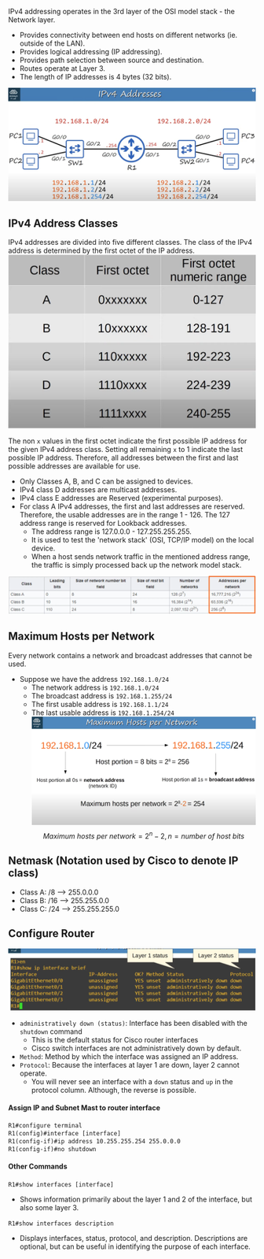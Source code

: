 IPv4 addressing operates in the 3rd layer of the OSI model stack - the Network layer.
* Provides connectivity between end hosts on different networks (ie. outside of the LAN).
* Provides logical addressing (IP addressing).
* Provides path selection between source and destination.
* Routes operate at Layer 3.
* The length of IP addresses is 4 bytes (32 bits).

![sample network with IPv4 addresses](./img/ipv4-addresses.png)

## IPv4 Address Classes
IPv4 addresses are divided into five different classes. The class of the IPv4 address is determined by the first octet of the IP address.
![IPv4 address classes](./img/ipv4-address-classes.png)

The non `x` values in the first octet indicate the first possible IP address for the given IPv4 address class. Setting all remaining `x` to 1 indicate the last possible IP address. Therefore, all addresses between the first and last possible addresses are available for use.

* Only Classes A, B, and C can be assigned to devices.
* IPv4 class D addresses are multicast addresses.
* IPv4 class E addresses are Reserved (experimental purposes).
* For class A IPv4 addresses,  the first and last addresses are reserved. Therefore, the usable addresses are in the range 1 - 126. The 127 address range is reserved for Lookback addresses.
	* The address range is 127.0.0.0 - 127.255.255.255.
	* It is used to test the 'network stack' (OSI, TCP/IP model) on the local device.
	* When a host sends network traffic in the mentioned address range, the traffic is simply processed back up the network model stack.

![IPv4 address classes details](./img/ipv4-address-classes-details.png)

## Maximum Hosts per Network
Every network contains a network and broadcast addresses that cannot be used.
* Suppose we have the address `192.168.1.0/24`
	* The network address is `192.168.1.0/24`
	* The broadcast address is `192.168.1.255/24`
	* The first usable address is `192.168.1.1/24`
	* The last usable address is `192.168.1.254/24`
![IPv4 address classes details](./img/maximum-hosts-per-network.png)
$$
Maximum\ hosts\ per\ network = 2^n - 2, n = number\ of\ host\ bits
$$

## Netmask (Notation used by Cisco to denote IP class)
* Class A: /8  --> 255.0.0.0
* Class B: /16 --> 255.255.0.0
* Class C: /24 --> 255.255.255.0

## Configure Router
![fouter configuration](./img/router-interface-brief.png)

* `administratively down (status)`: Interface has been disabled with the `shutdown` command
	* This is the default  status for Cisco router interfaces
	* Cisco switch interfaces are not administratively down by default.
* `Method`: Method by which the interface was assigned an IP address. 
* `Protocol`: Because the interfaces at layer 1 are down, layer 2 cannot operate.
	* You will never see an interface with a `down` status and `up` in the protocol column. Although, the reverse is possible.

#### Assign IP and Subnet Mast to router interface
```
R1#configure terminal
R1(config)#interface [interface]
R1(config-if)#ip address 10.255.255.254 255.0.0.0
R1(config-if)#no shutdown
```

#### Other Commands
`R1#show interfaces [interface]`
* Shows information primarily about the layer 1 and 2 of the interface, but also some layer 3.

`R1#show interfaces description`
* Displays interfaces, status, protocol, and description. Descriptions are optional, but can be useful in identifying the purpose of each interface.
